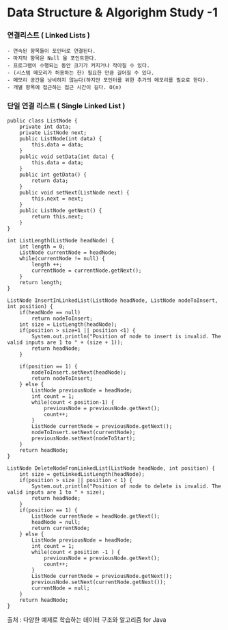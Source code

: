 # Data Structure & Algorighm Study -1

### 연결리스트 ( Linked Lists )

	- 연속된 항목들이 포인터로 연결된다.
	- 마지막 항목은 Null 을 포인트한다.
	- 프로그램이 수행되는 동안 크기가 커지거나 작아질 수 있다.
	- (시스템 메모리가 허용하는 한) 필요한 만큼 길어질 수 있다.
	- 메모리 공간을 낭비하지 않는다(하지만 포인터를 위한 추가의 메모리를 필요로 한다).
	- 개별 항목에 접근하는 접근 시간이 길다. O(n)
### 단일 연결 리스트 ( Single Linked List )

	public class ListNode {
    	private int data;
        private ListNode next;
        public ListNode(int data) {
        	this.data = data;
        }
        public void setData(int data) {
        	this.data = data;
        }
        public int getData() {
        	return data;
        }
        public void setNext(ListNode next) {
        	this.next = next;
        }
        public ListNode getNext() {
        	return this.next;
        }
    }

	int ListLength(ListNode headNode) {
    	int length = 0;
        ListNode currentNode = headNode;
        while(currentNode != null) {
        	length ++;
            currentNode = currentNode.getNext();
        }
        return length;
    }

    ListNode InsertInLinkedList(ListNode headNode, ListNode nodeToInsert, int position) {
    	if(headNode == null)
    		return nodeToInsert;
	    int size = ListLength(headNode);
	    if(position > size+1 || position <1) {
    		System.out.println("Position of node to insert is invalid. The valid inputs are 1 to " + (size + 1));
        	return headNode;
	    }

        if(position == 1) {
            nodeToInsert.setNext(headNode);
            return nodeToInsert;
        } else {
            ListNode previousNode = headNode;
            int count = 1;
            while(count < position-1) {
                previousNode = previousNode.getNext();
                count++;
            }
            ListNode currentNode = previousNode.getNext();
            nodeToInsert.setNext(currentNode);
            previousNode.setNext(nodeToStart);
        }
        return headNode;
    }

    ListNode DeleteNodeFromLinkedList(ListNode headNode, int position) {
		int size = getLinkedListLength(headNode);
		if(position > size || position < 1) {
        	System.out.println("Position of node to delete is invalid. The valid inputs are 1 to " + size);
            return headNode;
        }
        if(position == 1) {
        	ListNode currentNode = headNode.getNext();
            headNode = null;
            return currentNode;
        } else {
        	ListNode previousNode = headNode;
            int count = 1;
            while(count < position -1 ) {
            	previousNode = previousNode.getNext();
                count++;
            }
            ListNode currentNode = previousNode.getNext();
            previousNode.setNext(currentNode.getNext());
            currentNode = null;
        }
        return headNode;
    }

출처 : 다양한 예제로 학습하는 데이터 구조와 알고리즘 for Java
